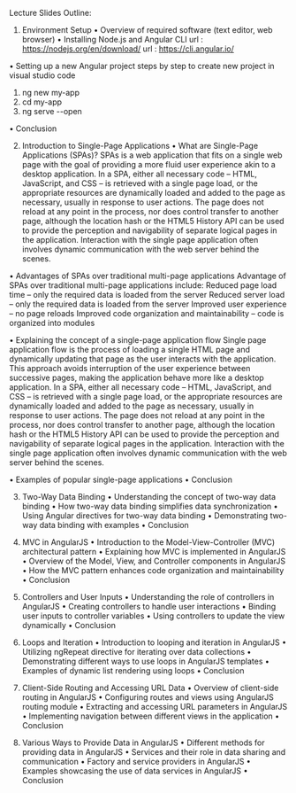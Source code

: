 Lecture Slides Outline:


1.	Environment Setup
•	Overview of required software (text editor, web browser)
•	Installing Node.js and Angular CLI
url : https://nodejs.org/en/download/
url : https://cli.angular.io/

•	Setting up a new Angular project
steps by step to create new project in visual studio code


1.	ng new my-app
2.	cd my-app
3.	ng serve --open

•	Conclusion 



2.	Introduction to Single-Page Applications
•	What are Single-Page Applications (SPAs)?
SPAs is a web application that fits on a single web page with the goal of providing a more fluid user experience akin to a desktop application. In a SPA, either all necessary code – HTML, JavaScript, and CSS – is retrieved with a single page load, or the appropriate resources are dynamically loaded and added to the page as necessary, usually in response to user actions. The page does not reload at any point in the process, nor does control transfer to another page, although the location hash or the HTML5 History API can be used to provide the perception and navigability of separate logical pages in the application. Interaction with the single page application often involves dynamic communication with the web server behind the scenes.

•	Advantages of SPAs over traditional multi-page applications
Advantage of SPAs over traditional multi-page applications include:
Reduced page load time – only the required data is loaded from the server
Reduced server load – only the required data is loaded from the server
Improved user experience – no page reloads
Improved code organization and maintainability – code is organized into modules

•	Explaining the concept of a single-page application flow
Single page application flow is the process of loading a single HTML page and dynamically updating that page as the user interacts with the application. This approach avoids interruption of the user experience between successive pages, making the application behave more like a desktop application. In a SPA, either all necessary code – HTML, JavaScript, and CSS – is retrieved with a single page load, or the appropriate resources are dynamically loaded and added to the page as necessary, usually in response to user actions. The page does not reload at any point in the process, nor does control transfer to another page, although the location hash or the HTML5 History API can be used to provide the perception and navigability of separate logical pages in the application. Interaction with the single page application often involves dynamic communication with the web server behind the scenes.

•	Examples of popular single-page applications
•	Conclusion 



3.	Two-Way Data Binding
•	Understanding the concept of two-way data binding
•	How two-way data binding simplifies data synchronization
•	Using Angular directives for two-way data binding
•	Demonstrating two-way data binding with examples
•	Conclusion 




4.	MVC in AngularJS
•	Introduction to the Model-View-Controller (MVC) architectural pattern
•	Explaining how MVC is implemented in AngularJS
•	Overview of the Model, View, and Controller components in AngularJS
•	How the MVC pattern enhances code organization and maintainability
•	Conclusion 



5.	Controllers and User Inputs
•	Understanding the role of controllers in AngularJS
•	Creating controllers to handle user interactions
•	Binding user inputs to controller variables
•	Using controllers to update the view dynamically
•	Conclusion 



6.	Loops and Iteration
•	Introduction to looping and iteration in AngularJS
•	Utilizing ngRepeat directive for iterating over data collections
•	Demonstrating different ways to use loops in AngularJS templates
•	Examples of dynamic list rendering using loops
•	Conclusion 



7.	Client-Side Routing and Accessing URL Data
•	Overview of client-side routing in AngularJS
•	Configuring routes and views using AngularJS routing module
•	Extracting and accessing URL parameters in AngularJS
•	Implementing navigation between different views in the application
•	Conclusion 



8.	Various Ways to Provide Data in AngularJS
•	Different methods for providing data in AngularJS
•	Services and their role in data sharing and communication
•	Factory and service providers in AngularJS
•	Examples showcasing the use of data services in AngularJS
•	Conclusion 

